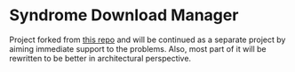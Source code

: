 # Syndrome Download Manager

Project forked from [this repo][01] and will be continued as a separate project by aiming immediate support to the problems. Also, most part of it will be rewritten to be better in architectural perspective.

[01]: https://github.com/subhra74/xdm/